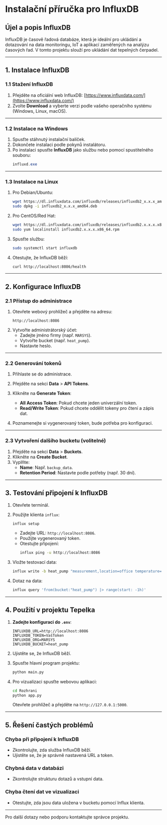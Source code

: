 # Instalační příručka pro InfluxDB

## Újel a popis InfluxDB

InfluxDB je časově řadová databáze, která je ideální pro ukládání a dotazování na data monitoringu, IoT a aplikací zaměřených na analýzu časových řad. V tomto projektu slouží pro ukládání dat tepelných čerpadel.

---

## **1. Instalace InfluxDB**

### **1.1 Stažení InfluxDB**

1. Přejděte na oficiální web InfluxDB: [https://www.influxdata.com/](https://www.influxdata.com/)
2. Zvolte **Download** a vyberte verzi podle vašeho operačního systému (Windows, Linux, macOS).

---

### **1.2 Instalace na Windows**

1. Spusťte stáhnutý instalační balíček.
2. Dokončete instalaci podle pokynů instalátoru.
3. Po instalaci spusťte **InfluxDB** jako službu nebo pomocí spustitelného souboru:
   ```powershell
   influxd.exe
   ```

---

### **1.3 Instalace na Linux**

1. Pro Debian/Ubuntu:
   ```bash
   wget https://dl.influxdata.com/influxdb/releases/influxdb2_x.x.x_amd64.deb
   sudo dpkg -i influxdb2_x.x.x_amd64.deb
   ```

2. Pro CentOS/Red Hat:
   ```bash
   wget https://dl.influxdata.com/influxdb/releases/influxdb2.x.x.x.x86_64.rpm
   sudo yum localinstall influxdb2.x.x.x.x86_64.rpm
   ```

3. Spusťte službu:
   ```bash
   sudo systemctl start influxdb
   ```

4. Otestujte, že InfluxDB běží:
   ```bash
   curl http://localhost:8086/health
   ```

---

## **2. Konfigurace InfluxDB**

### **2.1 Přístup do administrace**
1. Otevřete webový prohlížeč a přejděte na adresu:
   ```
   http://localhost:8086
   ```
2. Vytvořte administrátorský účet:
   - Zadejte jméno firmy (např. `MARSYS`).
   - Vytvořte bucket (např. `heat_pump`).
   - Nastavte heslo.

---

### **2.2 Generování tokenů**

1. Přihlaste se do administrace.
2. Přejděte na sekci **Data** > **API Tokens**.
3. Klikněte na **Generate Token**:
   - **All Access Token**: Pokud chcete jeden univerzální token.
   - **Read/Write Token**: Pokud chcete oddělit tokeny pro čtení a zápis dat.

4. Poznamenejte si vygenerovaný token, bude potřeba pro konfiguraci.

---

### **2.3 Vytvoření dalšího bucketu (volitelné)**

1. Přejděte na sekci **Data** > **Buckets**.
2. Klikněte na **Create Bucket**.
3. Vyplňte:
   - **Name**: Např. `backup_data`.
   - **Retention Period**: Nastavte podle potřeby (např. 30 dní).

---

## **3. Testování připojení k InfluxDB**

1. Otevřete terminál.
2. Použijte klienta `influx`:
   ```bash
   influx setup
   ```
   - Zadejte URL: `http://localhost:8086`.
   - Použijte vygenerovaný token.
   - Otestujte připojení:
     ```bash
     influx ping -u http://localhost:8086
     ```

3. Vložte testovací data:
   ```bash
   influx write -b heat_pump "measurement,location=office temperature=23.5"
   ```

4. Dotaz na data:
   ```bash
   influx query 'from(bucket:"heat_pump") |> range(start: -1h)'
   ```

---

## **4. Použití v projektu Tepelka**

1. **Zadejte konfiguraci do `.env`**:
   ```dotenv
   INFLUXDB_URL=http://localhost:8086
   INFLUXDB_TOKEN=VašToken
   INFLUXDB_ORG=MARSYS
   INFLUXDB_BUCKET=heat_pump
   ```

2. Ujistěte se, že InfluxDB běží.
3. Spusťte hlavní program projektu:
   ```bash
   python main.py
   ```

4. Pro vizualizaci spusťte webovou aplikaci:
   ```bash
   cd Rozhrani
   python app.py
   ```
   Otevřete prohlížeč a přejděte na `http://127.0.0.1:5000`.

---

## **5. Řešení častých problémů**

### Chyba při připojení k InfluxDB
- Zkontrolujte, zda služba InfluxDB běží.
- Ujistěte se, že je správně nastavená URL a token.

### Chybná data v databázi
- Zkontrolujte strukturu dotazů a vstupní data.

### Chyba čtení dat ve vizualizaci
- Otestujte, zda jsou data uložena v bucketu pomocí Influx klienta.

---

Pro další dotazy nebo podporu kontaktujte správce projektu.

